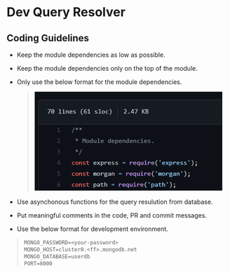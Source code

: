 # Dev Query Resolver

## Coding Guidelines

- Keep the module dependencies as low as possible.
- Keep the module dependencies only on the top of the module.
- Only use the below format for the module dependencies.

  > ![Dependency Format](media/DepFormat.png)

- Use asynchonous functions for the query resulution from database.
- Put meaningful comments in the code, PR and commit messages.
- Use the below format for development environment.

> ```MONGO_USER=<your-username>
> MONGO_PASSWORD=<your-password>
> MONGO_HOST=cluster0.<ff>.mongodb.net
> MONGO_DATABASE=userdb
> PORT=8000
> ```
